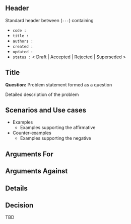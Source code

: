 ## Header
Standard header between (`---`) containing
- `code :`
- `title :`
- `authors :`
- `created :`
- `updated :`
- `status :` < Draft | Accepted | Rejected | Superseded >



## Title

**Question:** Problem statement formed as a question

Detailed description of the problem

## Scenarios and Use cases

* Examples
  * Examples supporting the affirmative
* Counter-examples
  * Examples supporting the negative

## Arguments For 

## Arguments Against

## Details

## Decision

TBD
